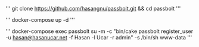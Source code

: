 '''
git clone https://github.com/hasangnu/passbolt.git && cd passbolt
'''

'''
docker-compose up -d
'''

'''
docker-compose exec passbolt su -m -c "bin/cake passbolt register_user -u hasan@hasanucar.net -f Hasan -l Ucar -r admin" -s /bin/sh www-data
'''
